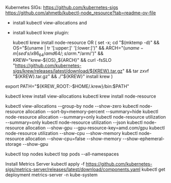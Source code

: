 Kubernetes SIGs: https://github.com/kubernetes-sigs
https://github.com/ahmetb/kubectl-node_resource?tab=readme-ov-file

- install kubectl view-allocations and 

- install kubectl krew plugin:

  kubectl krew install node-resource
  OR
(
  set -x; cd "$(mktemp -d)" &&
  OS="$(uname | tr '[:upper:]' '[:lower:]')" &&
  ARCH="$(uname -m | sed 's/x86_64/amd64/;s/arm.*$/arm/')" &&
  KREW="krew-${OS}_${ARCH}" &&
  curl -fsSLO "https://github.com/kubernetes-sigs/krew/releases/latest/download/${KREW}.tar.gz" &&
  tar zxvf "${KREW}.tar.gz" &&
  ./"${KREW}" install krew
)

export PATH="${KREW_ROOT:-$HOME/.krew}/bin:$PATH"

kubectl krew install view-allocations
kubectl krew install node-resource

kubectl view-allocations --group-by node --show-zero
kubectl node-resource allocation --sort-by=memory-percent --summary=hide
kubectl node-resource allocation --summary=only
kubectl node-resource utilization --summary=only 
kubectl node-resource utilization --json
kubectl node-resource allocation --show-gpu --gpu-resource-key=amd.com/gpu
kubectl node-resource utilization --show-cpu --show-memory
kubectl node-resource allocation --show-cpu=false --show-memory --show-ephemeral-storage --show-gpu

kubectl top nodes
kubectl top pods --all-namespaces


Install Metrics Server
kubectl apply -f https://github.com/kubernetes-sigs/metrics-server/releases/latest/download/components.yaml
kubectl get deployment metrics-server -n kube-system

